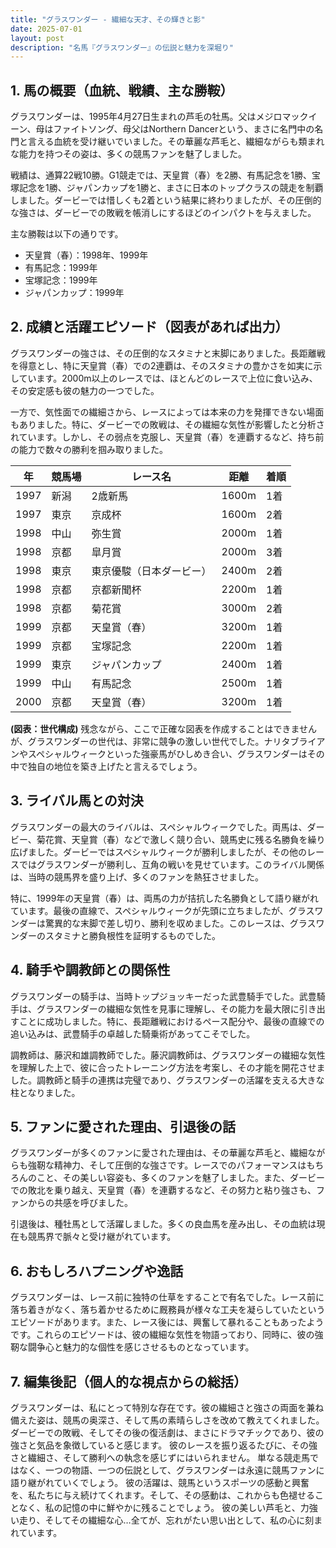 ```yaml
---
title: "グラスワンダー - 繊細な天才、その輝きと影"
date: 2025-07-01
layout: post
description: "名馬『グラスワンダー』の伝説と魅力を深堀り"
---
```


## 1. 馬の概要（血統、戦績、主な勝鞍）

グラスワンダーは、1995年4月27日生まれの芦毛の牡馬。父はメジロマックイーン、母はファイトソング、母父はNorthern Dancerという、まさに名門中の名門と言える血統を受け継いでいました。その華麗な芦毛と、繊細ながらも類まれな能力を持つその姿は、多くの競馬ファンを魅了しました。

戦績は、通算22戦10勝。G1競走では、天皇賞（春）を2勝、有馬記念を1勝、宝塚記念を1勝、ジャパンカップを1勝と、まさに日本のトップクラスの競走を制覇しました。ダービーでは惜しくも2着という結果に終わりましたが、その圧倒的な強さは、ダービーでの敗戦を帳消しにするほどのインパクトを与えました。

主な勝鞍は以下の通りです。

* 天皇賞（春）：1998年、1999年
* 有馬記念：1999年
* 宝塚記念：1999年
* ジャパンカップ：1999年


## 2. 成績と活躍エピソード（図表があれば出力）

グラスワンダーの強さは、その圧倒的なスタミナと末脚にありました。長距離戦を得意とし、特に天皇賞（春）での2連覇は、そのスタミナの豊かさを如実に示しています。2000m以上のレースでは、ほとんどのレースで上位に食い込み、その安定感も彼の魅力の一つでした。

一方で、気性面での繊細さから、レースによっては本来の力を発揮できない場面もありました。特に、ダービーでの敗戦は、その繊細な気性が影響したと分析されています。しかし、その弱点を克服し、天皇賞（春）を連覇するなど、持ち前の能力で数々の勝利を掴み取りました。

| 年 | 競馬場 | レース名 | 距離 | 着順 |
|---|---|---|---|---|
| 1997 | 新潟 | 2歳新馬 | 1600m | 1着 |
| 1997 | 東京 | 京成杯 | 1600m | 2着 |
| 1998 | 中山 | 弥生賞 | 2000m | 1着 |
| 1998 | 京都 | 皐月賞 | 2000m | 3着 |
| 1998 | 東京 | 東京優駿（日本ダービー） | 2400m | 2着 |
| 1998 | 京都 | 京都新聞杯 | 2200m | 1着 |
| 1998 | 京都 | 菊花賞 | 3000m | 2着 |
| 1999 | 京都 | 天皇賞（春） | 3200m | 1着 |
| 1999 | 京都 | 宝塚記念 | 2200m | 1着 |
| 1999 | 東京 | ジャパンカップ | 2400m | 1着 |
| 1999 | 中山 | 有馬記念 | 2500m | 1着 |
| 2000 | 京都 | 天皇賞（春） | 3200m | 1着 |


**(図表：世代構成)**  残念ながら、ここで正確な図表を作成することはできませんが、グラスワンダーの世代は、非常に競争の激しい世代でした。ナリタブライアンやスペシャルウィークといった強豪馬がひしめき合い、グラスワンダーはその中で独自の地位を築き上げたと言えるでしょう。


## 3. ライバル馬との対決

グラスワンダーの最大のライバルは、スペシャルウィークでした。両馬は、ダービー、菊花賞、天皇賞（春）などで激しく競り合い、競馬史に残る名勝負を繰り広げました。ダービーではスペシャルウィークが勝利しましたが、その他のレースではグラスワンダーが勝利し、互角の戦いを見せています。このライバル関係は、当時の競馬界を盛り上げ、多くのファンを熱狂させました。

特に、1999年の天皇賞（春）は、両馬の力が拮抗した名勝負として語り継がれています。最後の直線で、スペシャルウィークが先頭に立ちましたが、グラスワンダーは驚異的な末脚で差し切り、勝利を収めました。このレースは、グラスワンダーのスタミナと勝負根性を証明するものでした。


## 4. 騎手や調教師との関係性

グラスワンダーの騎手は、当時トップジョッキーだった武豊騎手でした。武豊騎手は、グラスワンダーの繊細な気性を見事に理解し、その能力を最大限に引き出すことに成功しました。特に、長距離戦におけるペース配分や、最後の直線での追い込みは、武豊騎手の卓越した騎乗術があってこそでした。

調教師は、藤沢和雄調教師でした。藤沢調教師は、グラスワンダーの繊細な気性を理解した上で、彼に合ったトレーニング方法を考案し、その才能を開花させました。調教師と騎手の連携は完璧であり、グラスワンダーの活躍を支える大きな柱となりました。


## 5. ファンに愛された理由、引退後の話

グラスワンダーが多くのファンに愛された理由は、その華麗な芦毛と、繊細ながらも強靭な精神力、そして圧倒的な強さです。レースでのパフォーマンスはもちろんのこと、その美しい容姿も、多くのファンを魅了しました。また、ダービーでの敗北を乗り越え、天皇賞（春）を連覇するなど、その努力と粘り強さも、ファンからの共感を呼びました。

引退後は、種牡馬として活躍しました。多くの良血馬を産み出し、その血統は現在も競馬界で脈々と受け継がれています。


## 6. おもしろハプニングや逸話

グラスワンダーは、レース前に独特の仕草をすることで有名でした。レース前に落ち着きがなく、落ち着かせるために厩務員が様々な工夫を凝らしていたというエピソードがあります。また、レース後には、興奮して暴れることもあったようです。これらのエピソードは、彼の繊細な気性を物語っており、同時に、彼の強靭な闘争心と魅力的な個性を感じさせるものとなっています。


## 7. 編集後記（個人的な視点からの総括）

グラスワンダーは、私にとって特別な存在です。彼の繊細さと強さの両面を兼ね備えた姿は、競馬の奥深さ、そして馬の素晴らしさを改めて教えてくれました。ダービーでの敗戦、そしてその後の復活劇は、まさにドラマチックであり、彼の強さと気品を象徴していると感じます。  彼のレースを振り返るたびに、その強さと繊細さ、そして勝利への執念を感じずにはいられません。  単なる競走馬ではなく、一つの物語、一つの伝説として、グラスワンダーは永遠に競馬ファンに語り継がれていくでしょう。  彼の活躍は、競馬というスポーツの感動と興奮を、私たちに与え続けてくれます。そして、その感動は、これからも色褪せることなく、私の記憶の中に鮮やかに残ることでしょう。  彼の美しい芦毛と、力強い走り、そしてその繊細な心…全てが、忘れがたい思い出として、私の心に刻まれています。
